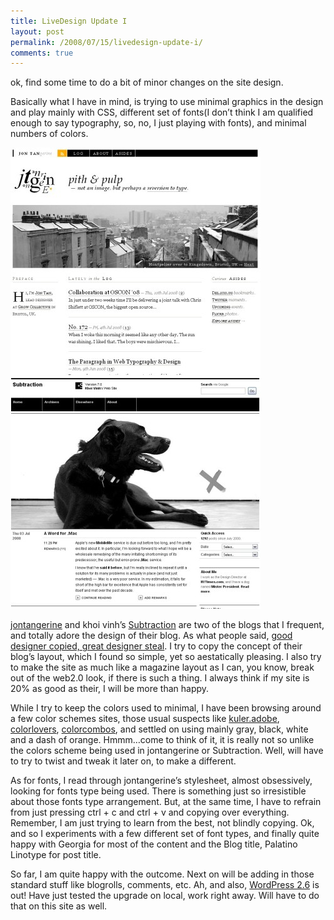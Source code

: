 ```yaml
---
title: LiveDesign Update I
layout: post
permalink: /2008/07/15/livedesign-update-i/
comments: true
---
```

ok, find some time to do a bit of minor changes on the site design.

Basically what I have in mind, is trying to use minimal graphics in the design and play mainly with CSS, different set of fonts(I don’t think I am qualified enough to say typography, so, no, I just playing with fonts), and minimal numbers of colors.

![jontan]( /images/jontan.jpg )
![subtraction]( /images/subtraction.jpg )

[jontangerine](http://jontangerine.com/) and khoi vinh’s [Subtraction](http://www.subtraction.com/) are two of the blogs that I frequent, and totally adore the design of their blog. As what people said, [good designer copied, great designer steal](http://www.sitepoint.com/article/copy-great-designers-steal). I try to copy the concept of their blog’s layout, which I found so simple, yet so aestatically pleasing. I also try to make the site as much like a magazine layout as I can, you know, break out of the web2.0 look, if there is such a thing. I always think if my site is 20% as good as their, I will be more than happy.

While I try to keep the colors used to minimal, I have been browsing around a few color schemes sites, those usual suspects like [kuler.adobe](http://kuler.adobe.com/), [colorlovers](http://www.colourlovers.com/), [colorcombos](http://www.colorcombos.com/), and settled on using mainly gray, black, white and a dash of orange. Hmmm…come to think of it, it is really not so unlike the colors scheme being used in jontangerine or Subtraction. Well, will have to try to twist and tweak it later on, to make a different.

As for fonts, I read through jontangerine’s stylesheet, almost obsessively, looking for fonts type being used. There is something just so irresistible about those fonts type arrangement. But, at the same time, I have to refrain from just pressing ctrl + c and ctrl + v and copying over everything. Remember, I am just trying to learn from the best, not blindly copying. Ok, and so I experiments with a few different set of font types, and finally quite happy with Georgia for most of the content and the Blog title, Palatino Linotype for post title.

So far, I am quite happy with the outcome. Next on will be adding in those standard stuff like blogrolls, comments, etc. Ah, and also, [WordPress 2.6](http://wordpress.org/development/2008/07/wordpress-26-tyner/) is out! Have just tested the upgrade on local, work right away. Will have to do that on this site as well.